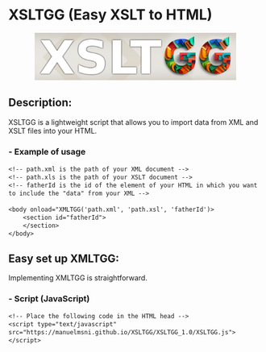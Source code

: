 # XSLTGG (Easy XSLT to HTML)
<p align="center">
<img src="https://github.com/manuelmsni/XSLTGG/blob/main/XSLTGG.jpg?raw=true" width="400px" >
</p>

## Description:
XSLTGG is a lightweight script that allows you to import data from XML and XSLT files into your HTML.

###   - Example of usage
    <!-- path.xml is the path of your XML document -->
    <!-- path.xls is the path of your XSLT document -->
    <!-- fatherId is the id of the element of your HTML in which you want to include the "data" from your XML -->
    
    <body onload="XMLTGG('path.xml', 'path.xsl', 'fatherId')>
        <section id="fatherId">
        </section>
    </body>

## Easy set up XMLTGG:
Implementing XMLTGG is straightforward.

###   - Script (JavaScript)
    <!-- Place the following code in the HTML head -->
    <script type="text/javascript" src="https://manuelmsni.github.io/XSLTGG/XSLTGG_1.0/XSLTGG.js"></script>
